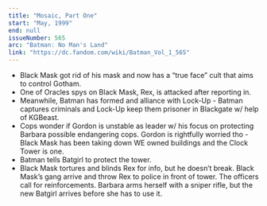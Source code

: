 ```yaml
---
title: "Mosaic, Part One"
start: "May, 1999"
end: null
issueNumber: 565
arc: "Batman: No Man's Land"
link: "https://dc.fandom.com/wiki/Batman_Vol_1_565"
---
```


- Black Mask got rid of his mask and now has a “true face” cult that aims to control Gotham.
- One of Oracles spys on Black Mask, Rex, is attacked after reporting in.
- Meanwhile, Batman has formed and alliance with Lock-Up - Batman captures criminals and Lock-Up keep them prisoner in Blackgate w/ help of KGBeast.
- Cops wonder if Gordon is unstable as leader w/ his focus on protecting Barbara possible endangering cops. Gordon is rightfully worried tho - Black Mask has been taking down WE owned buildings and the Clock Tower is one.
- Batman tells Batgirl to protect the tower.
- Black Mask tortures and blinds Rex for info, but he doesn’t break. Black Mask’s gang arrive and throw Rex to police in front of tower. The officers call for reinforcements. Barbara arms herself with a sniper rifle, but the new Batgirl arrives before she has to use it.

